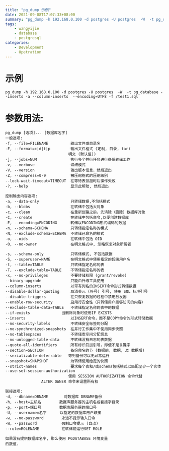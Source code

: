 ```yaml
---
title: "pg_dump 示例"
date: 2021-09-08T17:07:33+08:00
summary: "pg_dump -h 192.168.0.100 -d postgres -U postgres  -W  -t pg_database --inserts -a --column-inserts  --encoding=UTF8 -f /test1.sql"
tags:
    - wangyijie
    - database
    - postgresql
categories:
    - Development
    - Opetration
---
```


# 示例
    pg_dump -h 192.168.0.100 -d postgres -U postgres  -W  -t pg_database --inserts -a --column-inserts  --encoding=UTF8 -f /test1.sql
# 参数用法:
    pg_dump [选项]... [数据库名字]
    一般选项:
    -f, --file=FILENAME          输出文件或目录名
    -F, --format=c|d|t|p         输出文件格式 (定制, 目录, tar)
                                明文 (默认值))
    -j, --jobs=NUM               执行多个并行任务进行备份转储工作
    -v, --verbose                详细模式
    -V, --version                输出版本信息，然后退出
    -Z, --compress=0-9           被压缩格式的压缩级别
    --lock-wait-timeout=TIMEOUT  在等待表锁超时后操作失败
    -?, --help                   显示此帮助, 然后退出

    控制输出内容选项:
    -a, --data-only              只转储数据,不包括模式
    -b, --blobs                  在转储中包括大对象
    -c, --clean                  在重新创建之前，先清除（删除）数据库对象
    -C, --create                 在转储中包括命令,以便创建数据库
    -E, --encoding=ENCODING      转储以ENCODING形式编码的数据
    -n, --schema=SCHEMA          只转储指定名称的模式
    -N, --exclude-schema=SCHEMA  不转储已命名的模式
    -o, --oids                   在转储中包括 OID
    -O, --no-owner               在明文格式中, 忽略恢复对象所属者

    -s, --schema-only            只转储模式, 不包括数据
    -S, --superuser=NAME         在明文格式中使用指定的超级用户名
    -t, --table=TABLE            只转储指定名称的表
    -T, --exclude-table=TABLE    不转储指定名称的表
    -x, --no-privileges          不要转储权限 (grant/revoke)
    --binary-upgrade             只能由升级工具使用
    --column-inserts             以带有列名的INSERT命令形式转储数据
    --disable-dollar-quoting     取消美元 (符号) 引号, 使用 SQL 标准引号
    --disable-triggers           在只恢复数据的过程中禁用触发器
    --enable-row-security        启用行安全性（只转储用户能够访问的内容）
    --exclude-table-data=TABLE   不转储指定名称的表中的数据
    --if-exists              当删除对象时使用IF EXISTS
    --inserts                    以INSERT命令，而不是COPY命令的形式转储数据
    --no-security-labels         不转储安全标签的分配
    --no-synchronized-snapshots  在并行工作集中不使用同步快照
    --no-tablespaces             不转储表空间分配信息
    --no-unlogged-table-data     不转储没有日志的表数据
    --quote-all-identifiers      所有标识符加引号，即使不是关键字
    --section=SECTION            备份命名的节 (数据前, 数据, 及 数据后)
    --serializable-deferrable   等到备份可以无异常运行
    --snapshot=SNAPSHOT          为转储使用给定的快照
    --strict-names               要求每个表和/或schema包括模式以匹配至少一个实体
    --use-set-session-authorization
                                使用 SESSION AUTHORIZATION 命令代替
                    ALTER OWNER 命令来设置所有权

    联接选项:
    -d, --dbname=DBNAME       对数据库 DBNAME备份
    -h, --host=主机名        数据库服务器的主机名或套接字目录
    -p, --port=端口号        数据库服务器的端口号
    -U, --username=名字      以指定的数据库用户联接
    -w, --no-password        永远不提示输入口令
    -W, --password           强制口令提示 (自动)
    --role=ROLENAME          在转储前运行SET ROLE

    如果没有提供数据库名字, 那么使用 PGDATABASE 环境变量
    的数值.
